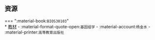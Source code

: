 ## 资源  
=== ":material-book:`BIOS30103`"  
    * [教材](https://api.hanximeng.com/lanzou/?url=https://cqu-openlib.lanzout.com/iZiaN2flwjvg&type=down) - :material-format-quote-open:`基因组学` - :material-account:`杨金水` - :material-printer:`高等教育出版社`  